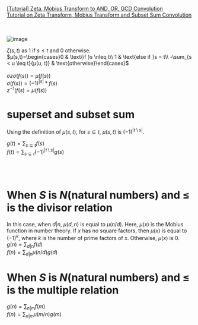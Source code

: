  [[Tutorial] Zeta, Mobius Transform to AND, OR, GCD Convolution](https://codeforces.com/blog/entry/119082)<br>
 [Tutorial on Zeta Transform, Mobius Transform and Subset Sum Convolution](https://codeforces.com/blog/entry/72488)

<br><br>![image](https://github.com/user-attachments/assets/d3af1634-51b9-4b63-9686-d686dce04d7d)

 $ζ(s,t)$ as $1$ if $s≤t$ and $0$ otherwise.<br>
$μ(s,t)=\begin{cases}0 & \text{if }s \nleq t\\ 1 & \text{else if }s = t\\ -\sum_{s < u \leq t}{μ(u, t)} & \text{otherwise}\end{cases}$<br>
<br>$\sigma z \sigma(f(s)) = \mu(f(s))$
<br>$\sigma(f(s)) = (-1)^{|s|}*f(s)$<br>
$z^{-1}(f(s) = \mu(f(s))$

# superset and subset sum

Using the definition of $μ(s, t)$, for $s⊆t$, $μ(s,t)$ is $(-1)^{|t \setminus s|}$.

$g(t) = \sum_{s \subseteq t}{f(s)}$ <br>
$f(t) = \sum_{s \subseteq t}{(-1)^{|t \setminus s|}g(s)}$<br>


<br><br>
# When $S$ is $N$(natural numbers) and $≤$ is the divisor relation<br>
In this case, when $d|n$, $μ(d,n$) is equal to $μ(n/d)$. Here, $μ(x)$ is the Mobius function in number theory. If $x$ has no square factors, then $μ(x)$ is equal to $(−1)^k$, where $k$ is the number of prime factors of $x$. Otherwise, $μ(x)$ is $0$.<br>
$g(n) = \sum_{d | n}{f(d)}$<br>
$f(n) = \sum_{d | n}{μ(n / d)g(d)}$
<br>
# When $S$ is $N$(natural numbers) and $≤$ is the multiple relation<br>
$g(n) = \sum_{n | m}{f(m)}$<br>
$f(n) = \sum_{n | m}{μ(m / n)g(m)}$
